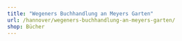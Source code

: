 ```yaml
---
title: "Wegeners Buchhandlung an Meyers Garten"
url: /hannover/wegeners-buchhandlung-an-meyers-garten/
shop: Bücher
---
```

